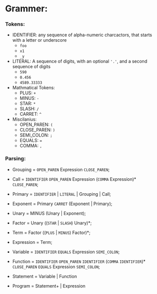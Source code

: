 # Grammer:
### Tokens:
- IDENTIFIER: any sequence of alpha-numeric charcactors, that starts with a letter or underscore
    - `foo`
    - `x1`
    - `_y`
- LITERAL: A sequence of digits, with an optional `'.'`, and a second sequence of digits
    - `590`
    - `0.456`
    - `4589.33333`
- Mathmatical Tokens:
    - PLUS: `+`
    - MINUS: `-`
    - STAR: `*`
    - SLASH: `/`
    - CARRET: `^`
- Miscilanius:
    - OPEN_PAREN: `(`
    - CLOSE_PAREN: `)`
    - SEMI_COLON: `;`
    - EQUALS: `=`
    - COMMA: `,`

### Parsing:
- Grouping = `OPEN_PAREN` Expression `CLOSE_PAREN`;
- Call = `IDENTIFIER` `OPEN_PAREN` Expression (`COMMA` Expression)* `CLOSE_PAREN`;

- Primary = `IDENTIFIER` | `LITERAL` | Grouping | Call;
- Exponent = Primary `CARRET` (Exponent | Primary);
- Unary = MINUS (Unary | Exponent);
- Factor = Unary ((`STAR` | `SLASH`) Unary)*;
- Term = Factor ((`PLUS` | `MINUS`) Factor)*;
- Expression = Term;

- Variable = `IDENTIFIER` `EQUALS` Expression `SEMI_COLON`;

- Function = `IDENTIFIER` `OPEN_PAREN` `IDENTIFIER` (`COMMA` `IDENTIFIER`)* `CLOSE_PAREN` `EQUALS` Expression `SEMI_COLON`;

- Statement = Variable | Function

- Program = Statement+ | Expression
